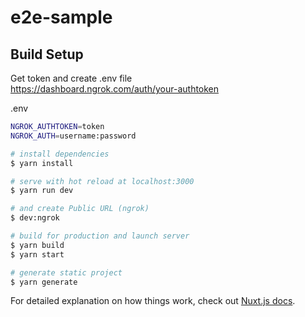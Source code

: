 # e2e-sample

## Build Setup

Get token and create .env file  
https://dashboard.ngrok.com/auth/your-authtoken

.env
```bash
NGROK_AUTHTOKEN=token
NGROK_AUTH=username:password
```

```bash
# install dependencies
$ yarn install

# serve with hot reload at localhost:3000
$ yarn run dev

# and create Public URL (ngrok)
$ dev:ngrok

# build for production and launch server
$ yarn build
$ yarn start

# generate static project
$ yarn generate
```

For detailed explanation on how things work, check out [Nuxt.js docs](https://nuxtjs.org).
